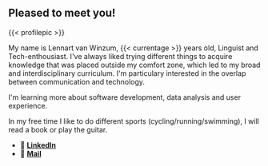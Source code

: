 ## Pleased to meet you!

{{< profilepic >}}

My name is Lennart van Winzum, {{< currentage >}} years old, Linguist and Tech-enthousiast. I've always liked trying different things to acquire knowledge that was placed outside my comfort zone, which led to my broad and interdisciplinary curriculum. I'm particulary interested in the overlap between communication and technology.

I'm learning more about software development, data analysis and user experience.

In my free time I like to do different sports (cycling/running/swimming), I will read a book or play the guitar.

* 💼    [**LinkedIn**](https://www.linkedin.com/in/winzum/)
* 📧    [**Mail**](mailto:Lennart@winzum.nl) 




